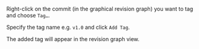 Right-click on the commit (in the graphical revision graph) you want to tag and choose `Tag…`.

Specify the tag name e.g. `v1.0` and click `Add Tag`.

The added tag will appear in the revision graph view.

<pic eager src="images/sourcetree_1.png" height="70" />
<p/>
